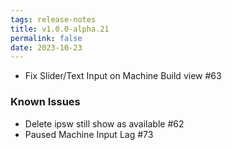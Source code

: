 ```yaml
---
tags: release-notes
title: v1.0.0-alpha.21
permalink: false
date: 2023-10-23
---
```


- Fix Slider/Text Input on Machine Build view #63

### Known Issues

- Delete ipsw still show as available #62
- Paused Machine Input Lag #73

